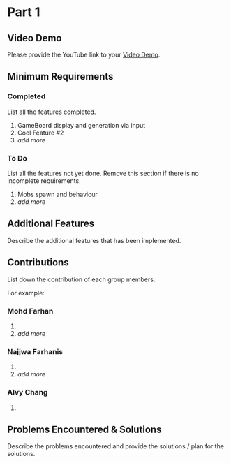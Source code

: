 # Part 1


## Video Demo

Please provide the YouTube link to your [Video Demo](https://youtube.com).

## Minimum Requirements

### Completed

List all the features completed.

1. GameBoard display and generation via input
2. Cool Feature #2
3. *add more*

### To Do

List all the features not yet done. Remove this section if there is no incomplete requirements.

1. Mobs spawn and behaviour
2. *add more*


## Additional Features

Describe the additional features that has been implemented.


## Contributions

List down the contribution of each group members.

For example:

### Mohd Farhan

1. 
2. *add more*

### Najjwa Farhanis

1. 
2. *add more*

### Alvy Chang

1. 



## Problems Encountered & Solutions

Describe the problems encountered and provide the solutions / plan for the solutions.